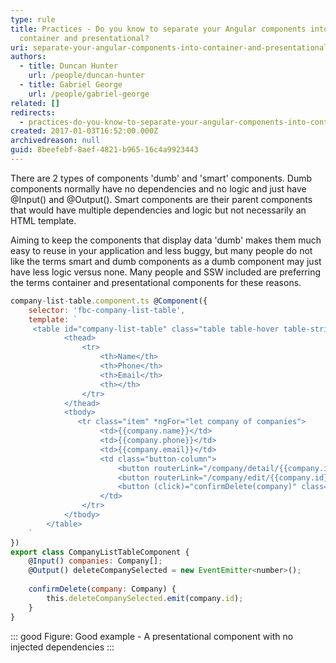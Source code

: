 ```yaml
---
type: rule
title: Practices - Do you know to separate your Angular components into
  container and presentational?
uri: separate-your-angular-components-into-container-and-presentational
authors:
  - title: Duncan Hunter
    url: /people/duncan-hunter
  - title: Gabriel George
    url: /people/gabriel-george
related: []
redirects:
  - practices-do-you-know-to-separate-your-angular-components-into-container-and-presentational-components
created: 2017-01-03T16:52:00.000Z
archivedreason: null
guid: 8beefebf-8aef-4821-b965-16c4a9923443
---
```


There are 2 types of components 'dumb' and 'smart' components. Dumb components normally have no dependencies and no logic and just have @Input() and @Output(). Smart components are their parent components that would have multiple dependencies and logic but not necessarily an HTML template.

<!--endintro-->

Aiming to keep the components that display data 'dumb' makes them much easy to reuse in your application and less buggy, but many people do not like the terms smart and dumb components as a dumb component may just have less logic versus none. Many people and SSW included are preferring the terms container and presentational components for these reasons.

```js
company-list-table.component.ts @Component({
    selector: 'fbc-company-list-table',
    template: `
     <table id="company-list-table" class="table table-hover table-striped company-list-table-component">
            <thead>
                <tr>
                    <th>Name</th>
                    <th>Phone</th>
                    <th>Email</th>
                    <th></th>
                </tr>
            </thead>
            <tbody>
               <tr class="item" *ngFor="let company of companies">
                    <td>{{company.name}}</td>
                    <td>{{company.phone}}</td>
                    <td>{{company.email}}</td>
                    <td class="button-column">
                        <button routerLink="/company/detail/{{company.id}}" class="btn btn-default" >Details</button>
                        <button routerLink="/company/edit/{{company.id}}" class="btn btn-default" >Edit</button>
                        <button (click)="confirmDelete(company)" class="btn btn-default">Delete</button>
                    </td>
                </tr>
            </tbody>
        </table>
    `
})
export class CompanyListTableComponent {
    @Input() companies: Company[];
    @Output() deleteCompanySelected = new EventEmitter<number>();
     
    confirmDelete(company: Company) {
        this.deleteCompanySelected.emit(company.id);
    }
}
```
::: good
Figure: Good example - A presentational component with no injected dependencies
:::
